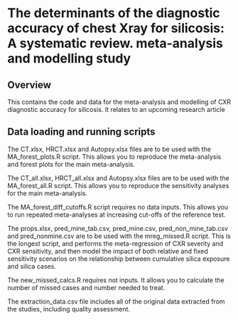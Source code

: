 # The determinants of the diagnostic accuracy of chest Xray for silicosis: A systematic review. meta-analysis and modelling study

## Overview
This contains the code and data for the meta-analysis and modelling of CXR diagnostic accuracy for silicosis. It relates to an upcoming research article

## Data loading and running scripts
The CT.xlsx, HRCT.xlsx and Autopsy.xlsx files are to be used with the MA_forest_plots.R script. This allows you to reproduce the meta-analysis and forest plots for the main meta-analysis.

The CT_all.xlsx, HRCT_all.xlsx and Autopsy.xlsx files are to be used with the MA_forest_all.R script. This allows you to reproduce the sensitivity analyses for the main meta-analysis. 

The MA_forest_diff_cutoffs.R script requires no data inputs. This allows you to run repeated meta-analyses at increasing cut-offs of the reference test. 

The props.xlsx, pred_mine_tab.csv, pred_mine.csv, pred_non_mine_tab.csv and pred_nonmine.csv are to be used with the mreg_missed.R script. This is the longest script, and performs the meta-regression of CXR severity and CXR sensitivity, and then model the impact of both relative and fixed sensitivity scenarios on the relationship between cumulative silica exposure and silica cases. 

The new_missed_calcs.R requires not inputs. It allows you to calculate the number of missed cases and number needed to treat. 

The extraction_data.csv file includes all of the original data extracted from the studies, including quality assessment. 




